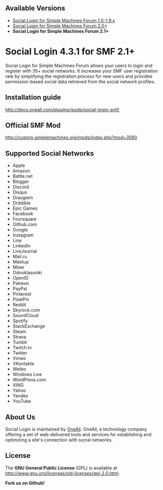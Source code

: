 ## Available Versions
* [Social Login for Simple Machines Forum 1.0-1.9.x](https://github.com/oneall/social-login-simple-machines-forum/tree/smf/1.0-1.9.x)
* [Social Login for Simple Machines Forum 2.0+](https://github.com/oneall/social-login-simple-machines-forum/tree/smf/2.0+)
* **Social Login for Simple Machines Forum 2.1+**

# Social Login 4.3.1 for SMF 2.1+
Social Login for Simple Machines Forum allows your users to login and register with 35+ social networks. 
It increases your SMF user registration rate by simplifying the registration process for 
new users and provides permission-based social data retrieved from the social network profiles.


## Installation guide
http://docs.oneall.com/plugins/guide/social-login-smf/

## Official SMF Mod
http://custom.simplemachines.org/mods/index.php?mod=3580

## Supported Social Networks
* Apple
* Amazon
* Battle.net
* Blogger
* Discord 
* Disqus
* Draugiem
* Dribbble
* Epic Games
* Facebook
* Foursquare
* Github.com
* Google
* Instagram
* Line
* LinkedIn
* LiveJournal
* Mail.ru
* Meetup
* Mixer
* Odnoklassniki
* OpenID
* Patreon
* PayPal
* Pinterest
* PixelPin 
* Reddit
* Skyrock.com
* SoundCloud        
* Spotify
* StackExchange
* Steam
* Strava
* Tumblr
* Twitch.tv
* Twitter
* Vimeo
* VKontakte
* Weibo
* Windows Live
* WordPress.com
* XING
* Yahoo
* Yandex
* YouTube


## About Us
Social Login is maintained by [OneAll](http://www.oneall.com/). OneAll, a technology company offering a set of 
web-delivered tools and services for establishing and optimizing a site's connection with social networks.

## License
The **GNU General Public License** (GPL) is available at http://www.gnu.org/licenses/old-licenses/gpl-2.0.html.


**Fork us on Github!**
